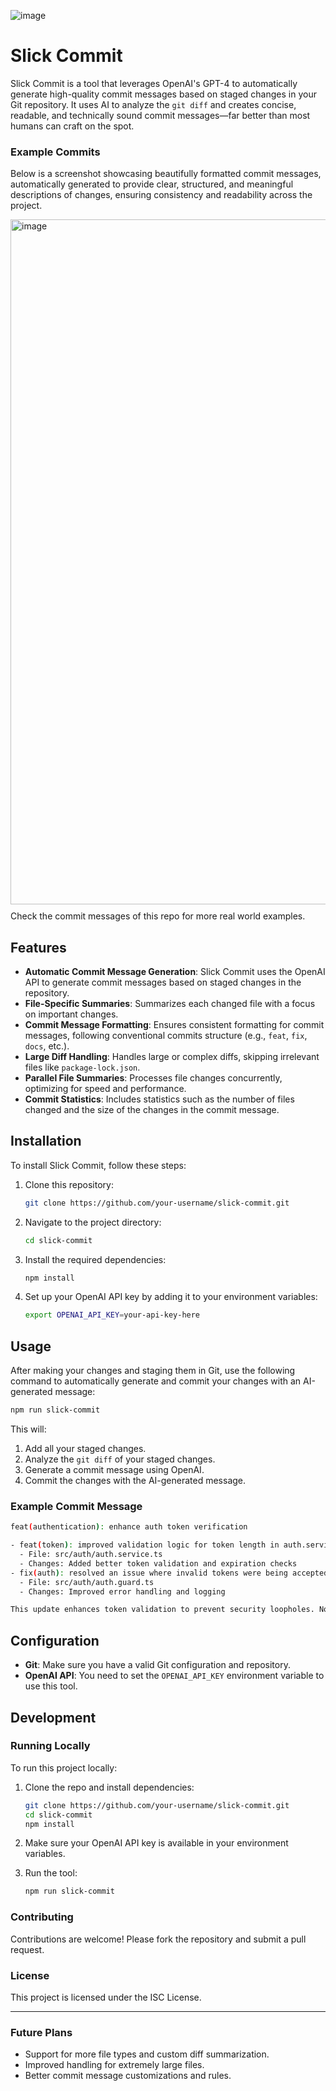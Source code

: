![image](https://github.com/user-attachments/assets/81d30090-904f-42ba-9474-b2dc9d649f1e)

# Slick Commit

Slick Commit is a tool that leverages OpenAI's GPT-4 to automatically generate high-quality commit messages based on staged changes in your Git repository. It uses AI to analyze the `git diff` and creates concise, readable, and technically sound commit messages—far better than most humans can craft on the spot.


<div style="text-align: left;">
    <h3>Example Commits</h3>
    <p>Below is a screenshot showcasing beautifully formatted commit messages, automatically generated to provide clear, structured, and meaningful descriptions of changes, ensuring consistency and readability across the project.
</p>
    <img width="1096" alt="image" src="https://github.com/user-attachments/assets/ad552be7-beaa-4cbc-bb29-37b2a0c58585">
    <figcaption style="margin-top: 10px;">Check the commit messages of this repo for more real world examples.</figcaption>
</div>

## Features

- **Automatic Commit Message Generation**: Slick Commit uses the OpenAI API to generate commit messages based on staged changes in the repository.
- **File-Specific Summaries**: Summarizes each changed file with a focus on important changes.
- **Commit Message Formatting**: Ensures consistent formatting for commit messages, following conventional commits structure (e.g., `feat`, `fix`, `docs`, etc.).
- **Large Diff Handling**: Handles large or complex diffs, skipping irrelevant files like `package-lock.json`.
- **Parallel File Summaries**: Processes file changes concurrently, optimizing for speed and performance.
- **Commit Statistics**: Includes statistics such as the number of files changed and the size of the changes in the commit message.

## Installation

To install Slick Commit, follow these steps:

1. Clone this repository:

    ```bash
    git clone https://github.com/your-username/slick-commit.git
    ```

2. Navigate to the project directory:

    ```bash
    cd slick-commit
    ```

3. Install the required dependencies:

    ```bash
    npm install
    ```

4. Set up your OpenAI API key by adding it to your environment variables:

    ```bash
    export OPENAI_API_KEY=your-api-key-here
    ```

## Usage

After making your changes and staging them in Git, use the following command to automatically generate and commit your changes with an AI-generated message:

```bash
npm run slick-commit
```

This will:

1. Add all your staged changes.
2. Analyze the `git diff` of your staged changes.
3. Generate a commit message using OpenAI.
4. Commit the changes with the AI-generated message.

### Example Commit Message

```bash
feat(authentication): enhance auth token verification

- feat(token): improved validation logic for token length in auth.service.ts
  - File: src/auth/auth.service.ts
  - Changes: Added better token validation and expiration checks
- fix(auth): resolved an issue where invalid tokens were being accepted in some cases
  - File: src/auth/auth.guard.ts
  - Changes: Improved error handling and logging

This update enhances token validation to prevent security loopholes. No breaking changes detected.
```

## Configuration

- **Git**: Make sure you have a valid Git configuration and repository.
- **OpenAI API**: You need to set the `OPENAI_API_KEY` environment variable to use this tool.

## Development

### Running Locally

To run this project locally:

1. Clone the repo and install dependencies:

    ```bash
    git clone https://github.com/your-username/slick-commit.git
    cd slick-commit
    npm install
    ```

2. Make sure your OpenAI API key is available in your environment variables.

3. Run the tool:

    ```bash
    npm run slick-commit
    ```

### Contributing

Contributions are welcome! Please fork the repository and submit a pull request.

### License

This project is licensed under the ISC License.

---

### Future Plans

- Support for more file types and custom diff summarization.
- Improved handling for extremely large files.
- Better commit message customizations and rules.
